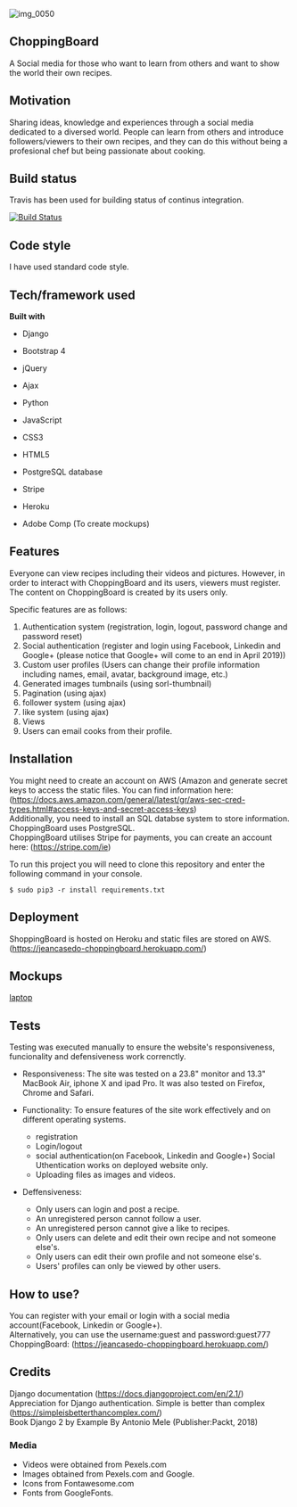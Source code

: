 ![img_0050](https://user-images.githubusercontent.com/43143675/53450907-62556a80-3a15-11e9-8d53-0ad96dc523bd.jpg)
## ChoppingBoard
A Social media for those who want to learn from others and want to show the world their own recipes.

## Motivation
Sharing ideas, knowledge and experiences through a social media dedicated to a diversed world. 
People can learn from others and introduce followers/viewers to their own recipes, and they can do this without being a profesional chef but being passionate about cooking.

## Build status
Travis has been used for building status of continus integration.

[![Build Status](https://travis-ci.org/Jeanca7/choppingboard.ie.svg?branch=master)](https://travis-ci.org/Jeanca7/choppingboard.ie)

## Code style
I have used standard code style.

## Tech/framework used
<b>Built with</b>
* Django
* Bootstrap 4
* jQuery
* Ajax
* Python
* JavaScript
* CSS3
* HTML5
* PostgreSQL database
* Stripe
* Heroku  

* Adobe Comp (To create mockups)
## Features
Everyone can view recipes including their videos and pictures. However, in order to interact with ChoppingBoard and its users, viewers must register.
The content on ChoppingBoard is created by its users only.

Specific features are as follows:
1. Authentication system (registration, login, logout, password change and password reset)
2. Social authentication (register and login using Facebook, Linkedin and Google+ (please notice that Google+ will come to an end in April 2019)) 
3. Custom user profiles (Users can change their profile information including names, email, avatar, background image, etc.)
4. Generated images tumbnails (using sorl-thumbnail)
5. Pagination (using ajax)
5. follower system (using ajax)
6. like system (using ajax)
7. Views 
8. Users can email cooks from their profile. 


## Installation

You might need to create an account on AWS (Amazon  and generate secret keys to access the static files. You can find information here: (https://docs.aws.amazon.com/general/latest/gr/aws-sec-cred-types.html#access-keys-and-secret-access-keys)   
Additionally, you need to install an SQL databse system to store information. ChoppingBoard uses PostgreSQL.  
ChoppingBoard utilises Stripe for payments, you can create an account here: (https://stripe.com/ie)

To run this project you will need to clone this repository and enter the following command in your console.
```
$ sudo pip3 -r install requirements.txt
```

## Deployment
ShoppingBoard is hosted on Heroku and static files are stored on AWS.  
(https://jeancasedo-choppingboard.herokuapp.com/)

## Mockups
[laptop](https://github.com/Jeanca7/choppingboard.ie/blob/master/mockups%20desktop:laptop%20screen%20-%20ChoppingBoard.pdf)

## Tests
Testing was executed manually to ensure the website's responsiveness, funcionality and defensiveness work correnctly.   

* Responsiveness:
The site was tested on a 23.8" monitor and 13.3" MacBook Air, iphone X and ipad Pro. It was also tested on Firefox, Chrome and Safari.

* Functionality:
To ensure features of the site work effectively and on different operating systems.
    * registration
    * Login/logout
    * social authentication(on Facebook, Linkedin and Google+) Social Uthentication works on deployed website only.
    * Uploading files as images and videos.

* Deffensiveness:
    * Only users can login and post a recipe.
    * An unregistered person cannot follow a user.
    * An unregistered person cannot give a like to recipes.
    * Only users can delete and edit their own recipe and not someone else's.
    * Only users can edit their own profile and not someone else's.
    * Users' profiles can only be viewed by other users.

## How to use?
You can register with your email or login with a social media account(Facebook, Linkedin or Google+).  
Alternatively, you can use the username:guest and password:guest777  
ChoppingBoard: (https://jeancasedo-choppingboard.herokuapp.com/)

## Credits
 Django documentation (https://docs.djangoproject.com/en/2.1/)  
 Appreciation for Django authentication. Simple is better than complex (https://simpleisbetterthancomplex.com/)  
 Book Django 2 by Example By Antonio Mele (Publisher:Packt, 2018)

### Media
* Videos were obtained from Pexels.com
* Images obtained from Pexels.com and Google.
* Icons from Fontawesome.com
* Fonts from GoogleFonts.
    
